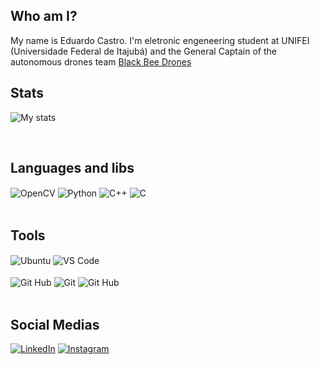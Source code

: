 ## Who am I?
My name is Eduardo Castro. I'm eletronic engeneering student at UNIFEI (Universidade Federal de Itajubá) and the General Captain of the autonomous drones team [Black Bee Drones](https://blackbeedrones.com)


## Stats

![My stats](https://github-readme-stats.vercel.app/api?username=Eduard0Castro&show_icons=true&theme=transparent) 

</br>

## Languages and libs
<div style = "display: inline_block">
  <img align="center" alt ="OpenCV" src="https://img.shields.io/badge/opencv-%23white.svg?style=for-the-badge&logo=opencv&logoColor=white"/>
  <img align="center" alt ="Python" src="https://img.shields.io/badge/Python-3776AB?style=for-the-badge&logo=python&logoColor=white"/>
  <img align="center" alt ="C++" src="https://img.shields.io/badge/C%2B%2B-00599C?style=for-the-badge&logo=c%2B%2B&logoColor=white"/>
  <img align="center" alt ="C" src="https://img.shields.io/badge/C-00599C?style=for-the-badge&logo=c&logoColor=white"/>

  
</div>

</br>

## Tools
<div style = "display: inline_block">
  <img align="center" alt ="Ubuntu" src="https://img.shields.io/badge/Ubuntu-E95420?style=for-the-badge&logo=ubuntu&logoColor=white"/>
  <img align="center" alt ="VS Code" src="https://img.shields.io/badge/Visual%20Studio%20Code-0078d7.svg?style=for-the-badge&logo=visual-studio-                    code&logoColor=white"/>

</br>
</br>
  <img align="center" alt ="Git Hub" src="https://img.shields.io/badge/ros-%230A0FF9.svg?style=for-the-badge&logo=ros&logoColor=white"/>
  <img align="center" alt ="Git" src="https://img.shields.io/badge/git-%23F05033.svg?style=for-the-badge&logo=git&logoColor=white"/>
  <img align="center" alt ="Git Hub" src="https://img.shields.io/badge/github-%23121011.svg?style=for-the-badge&logo=github&logoColor=white"/>

</div>

</br>

## Social Medias

[![LinkedIn](https://img.shields.io/badge/LinkedIn-0077B5?style=for-the-badge&logo=linkedin&logoColor=white)](https://www.linkedin.com/in/eduardo-castro-817059213/)
[![Instagram](https://img.shields.io/badge/Instagram-E4405F?style=for-the-badge&logo=instagram&logoColor=white)](https://www.instagram.com/eduardojscastro)


